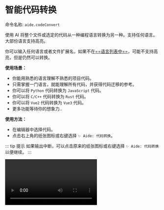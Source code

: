 # 智能代码转换

命令名称: `aide.codeConvert`

使用 AI 将整个文件或选定的代码从一种编程语言转换为另一种。支持任何语言。大部份语言支持高亮。

你可以输入任何语言或者文件扩展名，如果不在[==语言列表中==](https://code.visualstudio.com/docs/languages/identifiers#_known-language-identifiers)，可能不支持高亮，但是仍然可以转换。

**使用场景：**

- 你能用熟悉的语言理解不熟悉的项目代码。
- 只需掌握一门语言，就能理解所有代码，并获得代码迁移的参考。
- 你可以将 `Python` 代码转换为 `JavaScript` 代码。
- 你可以将 `C/C++` 代码转换为 `Rust` 代码。
- 你可以将 `Vue2` 代码转换为 `Vue3` 代码。
- 更多功能等待你的想象力..

**使用方法：**

- 在编辑器中选择代码。
- 点击右上角的纸张图标或右键选择 `✨ Aide: 代码转换`。

::: tip 提示
如果输出中断，可以点击原来的纸张图标或右键选择 `✨ Aide: 代码转换`以便继续。
:::

<Video src="/videos/aide-code-convert.mp4"/>

::: tip 语言 + 补充描述支持

输入完语言时，你可以在语言后加上空格然后补充描述。例如，如果你想将 `Vue2` 项目迁移到 `Vue3 setup`，你可以输入：

`vue vue2 转 vue3 <script setup> 写法`

这将会被解析为：

转换后的语言：`vue`

补充描述：`vue2 转 vue3 <script setup> 写法`

规则是：目标语言 + 空格 + 补充描述
:::

**相关配置：**

- 默认情况下，编辑器会在当前项目 `.vscode/settings.json` 文件中记住你的语言映射，位于 [`aide.convertLanguagePairs`](../configuration/convert-language-pairs.md) 配置下, 以便下次转换对应的语言时不需要再次选择。

- 你可以通过修改 [`aide.autoRememberConvertLanguagePairs`](../configuration/auto-remember-convert-language-pairs.md) 配置来控制是否自动记住语言映射。
